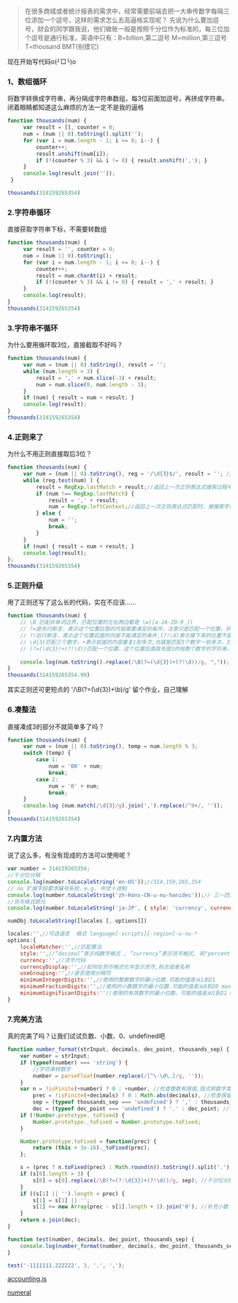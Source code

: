 


> 在很多商城或者统计报表的需求中，经常需要前端去把一大串传数字每隔三位添加一个逗号，这样的需求怎么去高逼格实现呢？
先说为什么要加逗号，财会的同学跟我说，他们做账一般是按照千分位作为标准的，每三位加个逗号是通行标准，英语中只有：B=billion,第二逗号 M=million,第三逗号 T=thousand BMT(别摸它)

<!--more-->

现在开始写代码o(╯□╰)o

### **1、数组循环**
将数字转换成字符串，再分隔成字符串数组，每3位前面加逗号，再拼成字符串。
闭着眼睛都知道这么麻烦的方法一定不是我的逼格

```javascript
function thousands(num) {
     var result = [], counter = 0;
     num = (num || 0).toString().split('');
     for (var i = num.length - 1; i >= 0; i--) {
         counter++;
         result.unshift(num[i]);
         if (!(counter % 3) && i != 0) { result.unshift(','); }
     }
     console.log(result.join(''));
 }

thousands(314159265354)
```

### **2.字符串循环**
直接获取字符串下标，不需要转数组

```javascript
function thousands(num) {
     var result = '', counter = 0;
     num = (num || 0).toString();
     for (var i = num.length - 1; i >= 0; i--) {
         counter++;
         result = num.charAt(i) + result;
         if (!(counter % 3) && i != 0) { result = ',' + result; }
     }
     console.log(result);
}
thousands(314159265354)
```


### **3.字符串不循环**
为什么要用循环取3位，直接截取不好吗？

```javascript
function thousands(num) {
     var num = (num || 0).toString(), result = '';
     while (num.length > 3) {
         result = ',' + num.slice(-3) + result;
         num = num.slice(0, num.length - 3);
     }
     if (num) { result = num + result; }
     console.log(result);
}
thousands(314159265354)
```

### **4.正则来了**
为什么不用正则直接取后3位？

```javascript
function thousands(num) {
     var num = (num || 0).toString(), reg = '/\d{3}$/', result = ''; //匹配三个数字字符
     while (reg.test(num) ) {
         result = RegExp.lastMatch + result;//返回上一次正则表达式搜索过程中最后一个匹配的文本字符串。
         if (num !== RegExp.lastMatch) {
             result = ',' + result;
             num = RegExp.leftContext;//返回上一次正则表达式匹配时，被搜索字符串中最后一个匹配文本之前(不包括最后一个匹配)的所有字符。
         } else {
             num = '';
             break;
         }
     }
     if (num) { result = num + result; }
     console.log(result);
};
thousands(314159265354)
```
### **5.正则升级**
用了正则还写了这么长的代码，实在不应该……

```javascript
function thousands(num) {
    // \B 匹配非单词边界，匹配位置的左右两边都是 \w([a-zA-Z0-9_])
    // ?=是先行断言，表示这个位置后面的内容需要满足的条件，注意只是匹配一个位置，并不匹配具体的字符，所以是零宽；
    // ?!后行断言，表示这个位置后面的内容不能满足的条件,(?!\d)表示接下来的位置不是数字,可以是小数点
    // \d{3}匹配三个数字，+表示前面的内容重复1到多次,也就是匹配3个数字一到多次，3的倍数字符串
    // (?=(\d{3})+(?!\d))匹配一个位置，这个位置后面首先是3的倍数个数字的字符串，接下来的位置不是数字
    
    console.log(num.toString().replace(/\B(?=(\d{3})+(?!\d))/g, ","));
}
thousands(314159265354.99)
```
其实正则还可更短点的  '/\B(?=(\d{3})+\b)/g'   留个作业，自己理解

### **6.凑整法**
直接凑成3的部分不就简单多了吗？

```javascript
function thousands(num) {
     var num = (num || 0).toString(), temp = num.length % 3;
     switch (temp) {
         case 1:
             num = '00' + num;
             break;
         case 2:
             num = '0' + num;
             break;
     }
     console.log (num.match(/\d{3}/g).join(',').replace(/^0+/, ''));
}
thousands(314159265354)
```

### **7.内置方法**
说了这么多，有没有现成的方法可以使用呢？

```javascript
var number = 314159265354;
//千分位分隔
console.log(number.toLocaleString('en-US'));//314,159,265,354
// nu 扩展字段要求编号系统，e.g. 中文十进制
console.log(number.toLocaleString('zh-Hans-CN-u-nu-hanidec'));// 三一四,一五九,二六五,三五四
//货币格式欧元
console.log(number.toLocaleString('ja-JP', { style: 'currency', currency: 'EUR',currencyDisplay:'name'}))

numObj.toLocaleString([locales [, options]])

locales:'',//可选语言  格式 language[-scripts][-region]-u-nu-*
options:{
    localeMatcher:'',//匹配算法
    style:'',//“decimal”表示纯数字格式 , “currency”表示货币格式, 和"percent"表示百分比格式
    currency:'',//货币代码
    currencyDisplay:'',//如何在货币格式化中显示货币,标志或者名称
    useGrouping:'',//是否使用分隔符
    minimumIntegerDigits:'',//使用的整数数字的最小位数.可能的值是从1到21
    minimumFractionDigits:'',//使用的小数数字的最小位数.可能的值是从0到20 maximumFractionDigits为最大
    minimumSignificantDigits:''//使用的有效数字的最小位数。可能的值是从1到21 maximumSignificantDigits为最大
}
```
### **7.完美方法**
真的完美了吗？让我们试试负数、小数、0、undefined吧

```javascript
function number_format(strInput, decimals, dec_point, thousands_sep) {
    var number = strInput;
    if (typeof(number) === 'string') {
        //字符串转数字
        number = parseFloat(number.replace(/[^\-\d\.]/g, ''));
    }
    var n = !isFinite(+number) ? 0 : +number, //检查整数有限值,隐式转数字类型
        prec = !isFinite(+decimals) ? 0 : Math.abs(decimals), //检查保留小数位数有限值,并取绝对值
        sep = (typeof thousands_sep === 'undefined') ? ',' : thousands_sep, //设置千分位标志
        dec = (typeof dec_point === 'undefined') ? '.' : dec_point; //设置小数标志
    if (!Number.prototype._toFixed) {
        Number.prototype._toFixed = Number.prototype.toFixed;
    }

    Number.prototype.toFixed = function(prec) {
        return (this + 3e-16)._toFixed(prec);
    };

    s = (prec ? n.toFixed(prec) : Math.round(n)).toString().split('.'); //切割整数和小数
    if (s[0].length > 3) {
        s[0] = s[0].replace(/\B(?=(?:\d{3})+(?!\d))/g, sep); //千分位分隔
    }
    if ((s[1] || '').length < prec) {
        s[1] = s[1] || '';
        s[1] += new Array(prec - s[1].length + 1).join('0'); //补充小数
    }
    return s.join(dec);
}

function test(number, decimals, dec_point, thousands_sep) {
    console.log(number_format(number, decimals, dec_point, thousands_sep));
}

test('-1111111.222222', 3, '.', ',');
```
[accounting.js](https://github.com/openexchangerates/accounting.js/blob/master/accounting.js)

[numeral](https://github.com/adamwdraper/Numeral-js/blob/master/src/numeral.js#L241)
